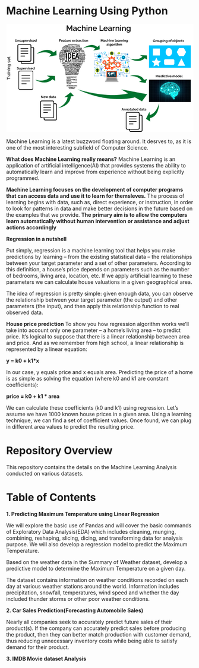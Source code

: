 # Machine Learning Using Python
![mlflow.png](images/mlflow.png)

Machine Learning is a latest buzzword floating around. It desrves to, as it is one of the most interesting subfield of Computer Science.

 __What does Machine Learning really means?__
Machine Learning is an application of artificial intelligence(AI) that provides systems the ability to automatically learn and improve from experience without being explicitly programmed.

__Machine Learning focuses on the development of computer programs that can access data and use it to learn for themsleves.__
The process of learning begins with data, such as, direct experience, or instruction, in order to look for patterns in data and make better decisions in the future based on the examples that we provide. 
__The primary aim is to allow the computers learn automatically without human intervention or assistance and adjust actions accordingly__ 

__Regression in a nutshell__

Put simply, regression is a machine learning tool that helps you make predictions by learning – from the existing statistical data – the relationships between your target parameter and a set of other parameters. According to this definition, a house’s price depends on parameters such as the number of bedrooms, living area, location, etc. If we apply artificial learning to these parameters we can calculate house valuations in a given geographical area.

The idea of regression is pretty simple: given enough data, you can observe the relationship between your target parameter (the output) and other parameters (the input), and then apply this relationship function to real observed data.

__House price prediction__
To show you how regression algorithm works we’ll take into account only one parameter – a home’s living area – to predict price. It’s logical to suppose that there is a linear relationship between area and price. And as we remember from high school, a linear relationship is represented by a linear equation:

__y = k0 + k1*x__

In our case, y equals price and x equals area. Predicting the price of a home is as simple as solving the equation (where k0 and k1 are constant coefficients):

__price = k0 + k1 * area__

We can calculate these coefficients (k0 and k1) using regression. Let’s assume we have 1000 known house prices in a given area. Using a learning technique, we can find a set of coefficient values. Once found, we can plug in different area values to predict the resulting price.


# Repository Overview
This repository contains the details on the Machine Learning Analysis conducted on various datasets.

# Table of Contents

__1. Predicting Maximum Temperature using Linear Regression__

We will explore the basic use of Pandas and will cover the basic commands of Exploratory Data Analysis(EDA) which includes cleaning, munging, combining, reshaping, slicing, dicing, and transforming data for analysis purpose. We will also develop a regression model to predict the Maximum Temperature.

Based on the weather data in the Summary of Weather dataset, develop a predictive model to determine the Maximum Temperature on a given day.

The dataset contains information on weather conditions recorded on each day at various weather stations around the world. Information includes precipitation, snowfall, temperatures, wind speed and whether the day included thunder storms or other poor weather conditions.

__2. Car Sales Prediction(Forecasting Automobile Sales)__

Nearly all companies seek to accurately predict future sales of their product(s). If the company can accurately predict sales before producing the product, then they can better match production with customer demand, thus reducing unnecessary inventory costs while being able to satisfy demand for their product.

__3. IMDB Movie dataset Analysis__

